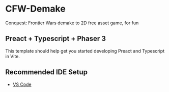 # CFW-Demake
Conquest: Frontier Wars demake to 2D free asset game, for fun

## Preact + Typescript + Phaser 3

This template should help get you started developing Preact and Typescript in Vite.


## Recommended IDE Setup

- [VS Code](https://code.visualstudio.com/) 
